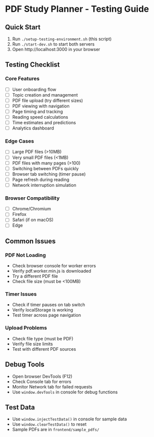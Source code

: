 # PDF Study Planner - Testing Guide

## Quick Start
1. Run `./setup-testing-environment.sh` (this script)
2. Run `./start-dev.sh` to start both servers
3. Open http://localhost:3000 in your browser

## Testing Checklist

### Core Features
- [ ] User onboarding flow
- [ ] Topic creation and management
- [ ] PDF file upload (try different sizes)
- [ ] PDF viewing with navigation
- [ ] Page timing and tracking
- [ ] Reading speed calculations
- [ ] Time estimates and predictions
- [ ] Analytics dashboard

### Edge Cases
- [ ] Large PDF files (>10MB)
- [ ] Very small PDF files (<1MB)
- [ ] PDF files with many pages (>100)
- [ ] Switching between PDFs quickly
- [ ] Browser tab switching (timer pause)
- [ ] Page refresh during reading
- [ ] Network interruption simulation

### Browser Compatibility
- [ ] Chrome/Chromium
- [ ] Firefox
- [ ] Safari (if on macOS)
- [ ] Edge

## Common Issues

### PDF Not Loading
- Check browser console for worker errors
- Verify pdf.worker.min.js is downloaded
- Try a different PDF file
- Check file size (must be <100MB)

### Timer Issues
- Check if timer pauses on tab switch
- Verify localStorage is working
- Test timer across page navigation

### Upload Problems
- Check file type (must be PDF)
- Verify file size limits
- Test with different PDF sources

## Debug Tools
- Open browser DevTools (F12)
- Check Console tab for errors
- Monitor Network tab for failed requests
- Use `window.devTools` in console for debug functions

## Test Data
- Use `window.injectTestData()` in console for sample data
- Use `window.clearTestData()` to reset
- Sample PDFs are in `frontend/sample_pdfs/`
